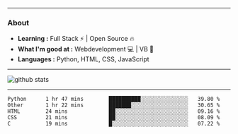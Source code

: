 ---------------------------------------------------------------------------------------------------------------------------------------------------------------------------------
### About

-  **Learning :** Full Stack :zap: | Open Source :fire:	
-  **What I'm good at :** Webdevelopment 💻 | VB 👷
-  **Languages :** Python, HTML, CSS, JavaScript

---------------------------------------------------------------------------------------------------------------------------------------------------------------------------------

![github stats](https://github-readme-stats.vercel.app/api?username=LeonTheProfessional8&show_icons=true&theme=dark)

---------------------------------------------------------------------------------------------------------------------------------------------------------------------------------

<!--START_SECTION:waka-->
```text
Python      1 hr 47 mins        ██████████░░░░░░░░░░░░░░░   39.80 % 
Other       1 hr 22 mins        ███████░░░░░░░░░░░░░░░░░░   30.65 % 
HTML        24 mins             ██░░░░░░░░░░░░░░░░░░░░░░░   09.16 % 
CSS         21 mins             ██░░░░░░░░░░░░░░░░░░░░░░░   08.09 % 
C           19 mins             █░░░░░░░░░░░░░░░░░░░░░░░░   07.22 %
```
<!--END_SECTION:waka-->
